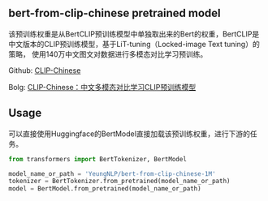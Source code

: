 ## bert-from-clip-chinese pretrained model
该预训练权重是从BertCLIP预训练模型中单独取出来的Bert的权重，BertCLIP是中文版本的CLIP预训练模型，基于LiT-tuning（Locked-image Text tuning）的策略，
使用140万中文图文对数据进行多模态对比学习预训练。

Github: [CLIP-Chinese](https://github.com/yangjianxin1/CLIP-Chinese)

Bolg: [CLIP-Chinese：中文多模态对比学习CLIP预训练模型](https://mp.weixin.qq.com/s/6gQX91M-Lt7eiMimhYRJEw)

## Usage
可以直接使用Huggingface的BertModel直接加载该预训练权重，进行下游的任务。

```python
from transformers import BertTokenizer, BertModel

model_name_or_path = 'YeungNLP/bert-from-clip-chinese-1M'
tokenizer = BertTokenizer.from_pretrained(model_name_or_path)
model = BertModel.from_pretrained(model_name_or_path)
```